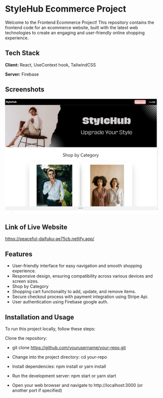 
# StyleHub Ecommerce Project 

Welcome to the Frontend Ecommerce Project! This repository contains the frontend code for an ecommerce website, built with the latest web technologies to create 
an engaging and user-friendly online shopping experience.


## Tech Stack

**Client:** React, UseContext hook, TailwindCSS

**Server:** Firebase


## Screenshots

![App Screenshot](https://github.com/Agrimaagrawal/Portfolio/blob/main/src/assets/stylehub.jpeg?raw=true)


## Link of Live Website

https://peaceful-daifuku-ae75cb.netlify.app/
## Features

- User-friendly interface for easy navigation and smooth shopping experience.
- Responsive design, ensuring compatibility across various devices and screen sizes.
- Shop by Category
- Shopping cart functionality to add, update, and remove items.
 - Secure checkout process with payment integration using Stripe Api.
- User authentication using Firebase google auth.


## Installation and Usage

To run this project locally, follow these steps:

Clone the repository: 
- git clone https://github.com/yourusername/your-repo.git
- Change into the project directory: cd your-repo
- Install dependencies: npm install or yarn install

 - Run the development server: npm start or yarn start
 - Open your web browser and navigate to http://localhost:3000 (or another port if specified)
    


